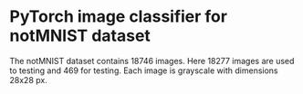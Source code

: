 # PyTorch image classifier for notMNIST dataset
The notMNIST dataset contains 18746 images. Here 18277 images are used to testing and 469 for testing. 
Each image is grayscale with dimensions 28x28 px.
